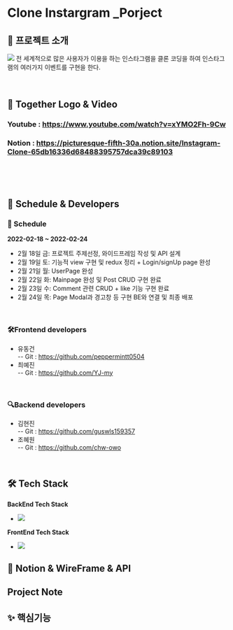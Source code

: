 # Clone Instargram _Porject


## 🎡 프로젝트 소개
<img src="https://user-images.githubusercontent.com/73277351/155522586-e88792c6-0af2-4c79-ab20-71bbd43f9a01.png"/>
전 세계적으로 많은 사용자가 이용을 하는 인스타그램을 클론 코딩을 하여 인스타그램의 여러가지 이벤트를 구현을 한다. 
<br/><br/><br/>


## 🎥 Together Logo & Video

### Youtube : https://www.youtube.com/watch?v=xYMO2Fh-9Cw

### Notion : https://picturesque-fifth-30a.notion.site/Instagram-Clone-65db16336d68488395757dca39c89103
<br/><br/><br/>



## 📅 Schedule & Developers

### 📅 Schedule
**2022-02-18 ~ 2022-02-24**
- 2월 18일 금: 프로젝트 주제선정, 와이드프레임 작성 및 API 설계 
- 2월 19일 토: 기능적 view 구현 및 redux 정리 + Login/signUp page 완성
- 2월 21일 월: UserPage 완성
- 2월 22일 화: Mainpage 완성 및 Post CRUD 구현 완료
- 2월 23일 수: Comment 관련 CRUD + like 기능 구현 완료
- 2월 24일 목: Page Modal과 경고창 등 구현 BE와 연결 및 최종 배포
<br/>

### 🛠️Frontend developers
- 유동건   
-- Git : https://github.com/peppermintt0504
- 최예진  
-- Git : https://github.com/YJ-my
<br/>

### 🔍Backend developers
- 김현진  
-- Git : https://github.com/guswls159357
- 조혜원   
-- Git : https://github.com/chw-owo
<br/>



## 🛠 Tech Stack
**BackEnd Tech Stack**
- <img src="https://img.shields.io/badge/Spring-green?style=flat-square&logo=Spring&logoColor=white"/>



**FrontEnd Tech Stack**
- <img src="https://img.shields.io/badge/React-61DAFB?style=flat-square&logo=React&logoColor=white"/>


## 📖 Notion & WireFrame & API
**Project Note**
- 



## ✨ 핵심기능
